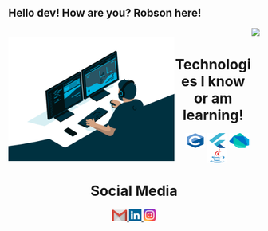 ## Hello dev! How are you? Robson here!
<div>
  <img align= right height="180em" src="https://github-readme-stats.vercel.app/api/top-langs/?username=RobsonSousaS&layout=compact&langs_count=16&theme=dark"/>
</div>

<div  align="center"> 
  <div style="display: inline_block"><br>
    <img align="left" height="250" alt="coding-time" src="code.gif">
    <h1 align="center">Technologies I know or am learning!</h1>
    <img align="center" height="30" width="40" alt="js-icon"  src="https://raw.githubusercontent.com/devicons/devicon/master/icons/c/c-original.svg">
    <img align="center" height="30" width="40" alt="nodejs-icon" src="https://raw.githubusercontent.com/devicons/devicon/master/icons/flutter/flutter-original.svg">
    <img align="center" height="30" width="40" alt="nodejs-icon" src="https://raw.githubusercontent.com/devicons/devicon/master/icons/dart/dart-original.svg">
    <img align="center" height="30" width="40" alt="nodejs-icon" src="https://raw.githubusercontent.com/devicons/devicon/master/icons/java/java-original.svg">
   </div>
  
  <h1 align="cent">Social Media</h1>
    <a href = "mailto: robson0306sousa@gmail.com">
      <img width="30" src="gmail.svg">
    </a>
    <a href = "">
      <img width="25" src="linkedin.svg">
    </a>
    <a href = "https://www.instagram.com/robyn._.ss/">
      <img width="25" src="instagram.png">
    </a>
</div>
  
